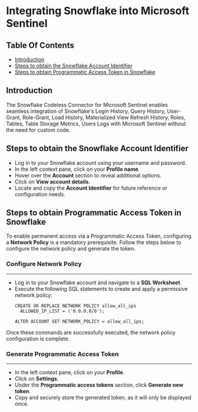 # Integrating Snowflake into Microsoft Sentinel
## Table Of Contents
- [Introduction](#intro)
- [Steps to obtain the Snowflake Account Identifier](#accountId)
- [Steps to obtain Programmatic Access Token in Snowflake](#pat)

<a name = "intro">

## Introduction
The Snowflake Codeless Connector for Microsoft Sentinel enables seamless integration of Snowflake's Login History, Query History, User-Grant, Role-Grant, Load History, Materialized View Refresh History, Roles, Tables, Table Storage Metrics, Users Logs with Microsoft Sentinel without the need for custom code.

<a name = "accountId">
  
## Steps to obtain the Snowflake Account Identifier
- Log in to your Snowflake account using your username and password.
- In the left context pane, click on your **Profile name**.
- Hover over the **Account** section to reveal additional options.
- Click on **View account details**.
- Locate and copy the **Account Identifier** for future reference or configuration needs.

<a name = "pat">
  
## Steps to obtain Programmatic Access Token in Snowflake
To enable permanent access via a Programmatic Access Token, configuring a **Network Policy** is a mandatory prerequisite. Follow the steps below to configure the network policy and generate the token.
### Configure Network Policy

--------------------------------------------------------------------------------------------------------------------

- Log in to your Snowflake account and navigate to a **SQL Worksheet**.
- Execute the following SQL statements to create and apply a permissive network policy:
  ```
  CREATE OR REPLACE NETWORK POLICY allow_all_ips
    ALLOWED_IP_LIST = ('0.0.0.0/0');
  ```
  ```
  ALTER ACCOUNT SET NETWORK_POLICY = allow_all_ips;
  ```
Once these commands are successfully executed, the network policy configuration is complete.
### Generate Programmatic Access Token
--------------------------------------------------------------------------------------------

- In the left context pane, click on your **Profile**.
- Click on **Settings**.
- Under the **Programmatic access tokens** section, click **Generate new token**.
- Copy and securely store the generated token, as it will only be displayed once.
